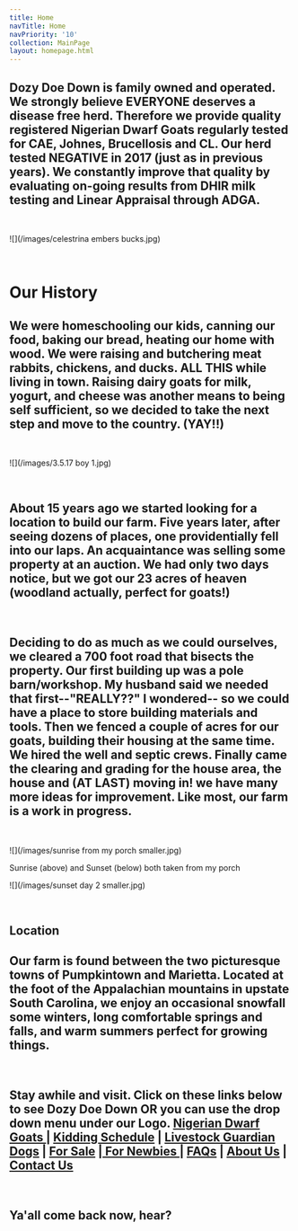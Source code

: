```yaml
---
title: Home
navTitle: Home
navPriority: '10'
collection: MainPage
layout: homepage.html
---
```

## Dozy Doe Down is family owned and operated.  We strongly believe EVERYONE deserves a disease free herd.  Therefore we provide quality registered Nigerian Dwarf Goats regularly tested for CAE, Johnes, Brucellosis and CL. Our herd tested NEGATIVE in 2017 (just as in previous years). We constantly improve that quality by evaluating on-going results from DHIR milk testing and Linear Appraisal through ADGA.

<br />

![](/images/celestrina embers bucks.jpg)

<br />

# **Our History**

## We were homeschooling our kids, canning our food, baking our bread, heating our home with wood. We were raising and butchering meat rabbits, chickens, and ducks. ALL THIS while living in town. Raising dairy goats for milk, yogurt, and cheese was another means to being self sufficient, so we decided to take the next step and move to the country. (YAY!!)

<br />

![](/images/3.5.17 boy 1.jpg)

<br />

## About 15 years ago we started looking for a location to build our farm. Five years later, after seeing dozens of places, one providentially fell into our laps. An acquaintance was selling some property at an auction. We had only two days notice, but we got our 23 acres of heaven (woodland actually, perfect for goats!)

<br />

## Deciding to do as much as we could ourselves, we cleared a 700 foot road that bisects the property. Our first building up was a pole barn/workshop. My husband said we needed that first--"REALLY??" I wondered-- so we could have a place to store building materials and tools.  Then we fenced a couple of acres for our goats, building their housing at the same time. We hired the well and septic crews. Finally came the clearing and grading for the house area, the house and (AT LAST) moving in! we have many more  ideas for improvement.  Like most, our farm is a work in progress.

<br />

![](/images/sunrise from my porch smaller.jpg)

Sunrise (above) and Sunset (below) both taken from my porch  

![](/images/sunset day 2  smaller.jpg)

<br />

## Location

## Our farm is found between the two picturesque towns of Pumpkintown and Marietta. Located at the foot of the Appalachian mountains in upstate South Carolina, we enjoy an occasional snowfall some winters, long comfortable springs and falls, and warm summers perfect for growing things.

<br />

## Stay awhile and visit.  Click on these links below to see Dozy Doe Down OR you can use the drop down menu under our Logo. [Nigerian Dwarf Goats ](goats.html)| [Kidding Schedule](/kidding-sched.html) | [Livestock Guardian Dogs](livestockgardiandogs) | [For Sale](for-sale2.html) |[ For Newbies ](for-newbies.html)| [FAQs](frequently-asked-questions.html) | [About Us](index.html) | [Contact Us](contactus)

<br />

## Ya'all come back now, hear?
